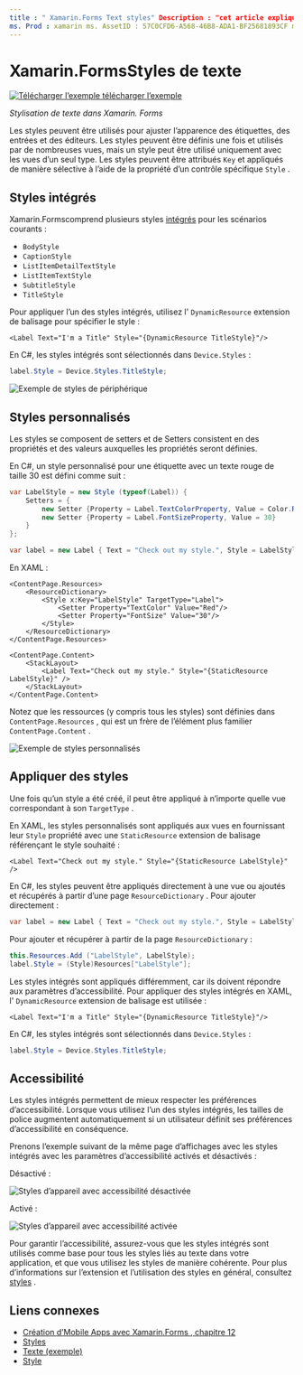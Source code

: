 ```yaml
---
title : " Xamarin.Forms Text styles" Description : "cet article explique comment styliser du texte dans des Xamarin.Forms applications. Les styles peuvent être définis une fois et utilisés par de nombreuses vues, mais un style ne peut être utilisé qu’avec les vues d’un seul type.»
ms. Prod : xamarin ms. AssetID : 57C0CFD6-A568-46B8-ADA1-BF25681893CF ms. Technology : xamarin-Forms Author : davidbritch ms. Author : dabritch ms. Date : 05/22/2017 No-Loc : [ Xamarin.Forms , Xamarin.Essentials ]
---
```


# <a name="xamarinforms-text-styles"></a>Xamarin.FormsStyles de texte

[![Télécharger ](~/media/shared/download.png) l’exemple télécharger l’exemple](https://docs.microsoft.com/samples/xamarin/xamarin-forms-samples/userinterface-text)

_Stylisation de texte dans Xamarin. Forms_

Les styles peuvent être utilisés pour ajuster l’apparence des étiquettes, des entrées et des éditeurs. Les styles peuvent être définis une fois et utilisés par de nombreuses vues, mais un style peut être utilisé uniquement avec les vues d’un seul type.
Les styles peuvent être attribués `Key` et appliqués de manière sélective à l’aide de la propriété d’un contrôle spécifique `Style` .

## <a name="built-in-styles"></a>Styles intégrés

Xamarin.Formscomprend plusieurs styles [intégrés](xref:Xamarin.Forms.Device.Styles) pour les scénarios courants :

- `BodyStyle`
- `CaptionStyle`
- `ListItemDetailTextStyle`
- `ListItemTextStyle`
- `SubtitleStyle`
- `TitleStyle`

Pour appliquer l’un des styles intégrés, utilisez l' `DynamicResource` extension de balisage pour spécifier le style :

```xaml
<Label Text="I'm a Title" Style="{DynamicResource TitleStyle}"/>
```

En C#, les styles intégrés sont sélectionnés dans `Device.Styles` :

```csharp
label.Style = Device.Styles.TitleStyle;
```

![Exemple de styles de périphérique](styles-images/builtinstyles.png)

## <a name="custom-styles"></a>Styles personnalisés

Les styles se composent de setters et de Setters consistent en des propriétés et des valeurs auxquelles les propriétés seront définies.

En C#, un style personnalisé pour une étiquette avec un texte rouge de taille 30 est défini comme suit :

```csharp
var LabelStyle = new Style (typeof(Label)) {
    Setters = {
        new Setter {Property = Label.TextColorProperty, Value = Color.Red},
        new Setter {Property = Label.FontSizeProperty, Value = 30}
    }
};

var label = new Label { Text = "Check out my style.", Style = LabelStyle };
```

En XAML :

```xaml
<ContentPage.Resources>
    <ResourceDictionary>
        <Style x:Key="LabelStyle" TargetType="Label">
            <Setter Property="TextColor" Value="Red"/>
            <Setter Property="FontSize" Value="30"/>
        </Style>
    </ResourceDictionary>
</ContentPage.Resources>

<ContentPage.Content>
    <StackLayout>
        <Label Text="Check out my style." Style="{StaticResource LabelStyle}" />
    </StackLayout>
</ContentPage.Content>
```

Notez que les ressources (y compris tous les styles) sont définies dans `ContentPage.Resources` , qui est un frère de l’élément plus familier `ContentPage.Content` .

![Exemple de styles personnalisés](styles-images/customstyle.png)

## <a name="applying-styles"></a>Appliquer des styles

Une fois qu’un style a été créé, il peut être appliqué à n’importe quelle vue correspondant à son `TargetType` .

En XAML, les styles personnalisés sont appliqués aux vues en fournissant leur `Style` propriété avec une `StaticResource` extension de balisage référençant le style souhaité :

```xaml
<Label Text="Check out my style." Style="{StaticResource LabelStyle}" />
```

En C#, les styles peuvent être appliqués directement à une vue ou ajoutés et récupérés à partir d’une page `ResourceDictionary` . Pour ajouter directement :

```csharp
var label = new Label { Text = "Check out my style.", Style = LabelStyle };
```

Pour ajouter et récupérer à partir de la page `ResourceDictionary` :

```csharp
this.Resources.Add ("LabelStyle", LabelStyle);
label.Style = (Style)Resources["LabelStyle"];
```

Les styles intégrés sont appliqués différemment, car ils doivent répondre aux paramètres d’accessibilité. Pour appliquer des styles intégrés en XAML, l' `DynamicResource` extension de balisage est utilisée :

```xaml
<Label Text="I'm a Title" Style="{DynamicResource TitleStyle}"/>
```

En C#, les styles intégrés sont sélectionnés dans `Device.Styles` :

```csharp
label.Style = Device.Styles.TitleStyle;
```

## <a name="accessibility"></a>Accessibilité

Les styles intégrés permettent de mieux respecter les préférences d’accessibilité. Lorsque vous utilisez l’un des styles intégrés, les tailles de police augmentent automatiquement si un utilisateur définit ses préférences d’accessibilité en conséquence.

Prenons l’exemple suivant de la même page d’affichages avec les styles intégrés avec les paramètres d’accessibilité activés et désactivés :

Désactivé :

![Styles d’appareil avec accessibilité désactivée](styles-images/pre-access.png)

Activé :

![Styles d’appareil avec accessibilité activée](styles-images/post-access.png)

Pour garantir l’accessibilité, assurez-vous que les styles intégrés sont utilisés comme base pour tous les styles liés au texte dans votre application, et que vous utilisez les styles de manière cohérente. Pour plus d’informations sur l’extension et l’utilisation des styles en général, consultez [styles](~/xamarin-forms/user-interface/styles/index.md) .

## <a name="related-links"></a>Liens connexes

- [Création d’Mobile Apps avec Xamarin.Forms , chapitre 12](https://developer.xamarin.com/r/xamarin-forms/book/chapter12.pdf)
- [Styles](~/xamarin-forms/user-interface/styles/index.md)
- [Texte (exemple)](https://docs.microsoft.com/samples/xamarin/xamarin-forms-samples/userinterface-text)
- [Style](xref:Xamarin.Forms.Style)

